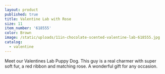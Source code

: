 ```yaml
---
layout: product
published: true
title: Valentine Lab with Rose
size: 11
item_number: '618555'
color: Brown
image: /static/uploads/11in-chocolate-scented-valentine-lab-618555.jpg
catalog:
  - valentine
---
```

Meet our Valentines Lab Puppy Dog. This guy is a real charmer with super soft fur, a red ribbon and matching rose. A wonderful gift for any occasion.
